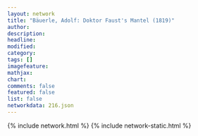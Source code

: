 ```yaml
---
layout: network
title: "Bäuerle, Adolf: Doktor Faust's Mantel (1819)"
author:
description:
headline:
modified:
category:
tags: []
imagefeature: 
mathjax: 
chart: 
comments: false
featured: false
list: false
networkdata: 216.json
---
```

{% include network.html %}
{% include network-static.html %}
